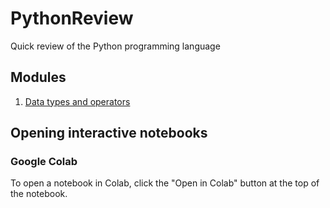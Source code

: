 # PythonReview
Quick review of the Python programming language

## Modules
1. [Data types and operators](https://github.com/scott2b/PythonReview/blob/main/notebooks/Python.01.DataTypesAndOperators.ipynb)


## Opening interactive notebooks

### Google Colab
To open a notebook in Colab, click the "Open in Colab" button at the top of the notebook.
